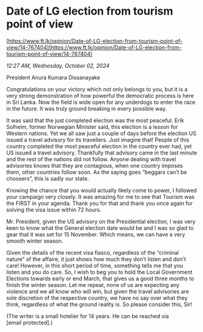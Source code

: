# Date of LG election from tourism point of view

[https://www.ft.lk/opinion/Date-of-LG-election-from-tourism-point-of-view/14-767404](https://www.ft.lk/opinion/Date-of-LG-election-from-tourism-point-of-view/14-767404)

*12:27 AM, Wednesday, October 02, 2024*

President Anura Kumara Dissanayake

Congratulations on your victory which not only belongs to you, but it is a very strong demonstration of how powerful the democratic process is here in Sri Lanka. Now the field is wide open for any underdogs to enter the race in the future. It was truly ground breaking in every possible way.

It was said that the just completed election was the most peaceful. Erik Solheim, former Norwegian Minister said, this election is a lesson for Western nations. Yet we all saw just a couple of days before the election US issued a travel advisory for its travellers. Just imagine that! People of this country completed the most peaceful election in the country ever had, yet US issued a travel advisory. Thankfully that advisory came in the last minute and the rest of the nations did not follow. Anyone dealing with travel advisories knows that they are contagious, when one country imposes them, other countries follow soon. As the saying goes “beggars can’t be choosers”, this is sadly our state.

Knowing the chance that you would actually likely come to power, I followed your campaign very closely. It was amazing for me to see that Tourism was the FIRST in your agenda. Thank you for that and thank you once again for solving the visa issue within 72 hours.

Mr. President, given the US advisory on the Presidential election, I was very keen to know what the General election date would be and I was so glad to gear that it was set for 15 November. Which means, we can have a very smooth winter season.

Given the details of the recent visa fiasco, regardless of the “criminal nature” of the affaire, it just shows how much they don’t listen and don’t care! However, in this short period of time, something tells me that you listen and you do care. So, I wish to beg you to hold the Local Government Elections towards early or end March, that gives us a good three months to finish the winter season. Let me repeat, none of us are expecting any violence and we all know who will win, but given the travel advisories are sole discretion of the respective country, we have no say over what they think, regardless of what the ground reality is. So please consider this, Sir!

(The writer is a small hotelier for 14 years. He can be reached via [email protected].)

